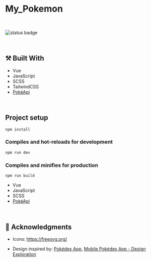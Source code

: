 # My_Pokemon

<br/>

![status badge](https://img.shields.io/badge/status-in%20progress-yellow)

<br/>

## :hammer_and_pick: Built With

- Vue
- JavaScript
- SCSS
- TailwindCSS
- [PokéApi](https://pokeapi.co/)

<br/>

## Project setup

```
npm install
```

### Compiles and hot-reloads for development

```
npm run dev
```

### Compiles and minifies for production

```
npm run build
```

- Vue
- JavaScript
- SCSS
- [PokéApi](https://pokeapi.co/)

<br/>

## :clap: Acknowledgments

- Icons: https://freesvg.org/

- Design inspired by: [Pokédex App](https://dribbble.com/shots/6540871-Pokedex-App/attachments/6540871-Pokedex-App?mode=media), [Mobile Pokédex App - Design Exploration](https://dribbble.com/shots/16833947-Mobile-Pokedex-App-Design-Exploration?utm_source=Clipboard_Shot&utm_campaign=sulistryono&utm_content=Mobile%20Pokedex%20App%20-%20Design%20Exploration&utm_medium=Social_Share&utm_source=Clipboard_Shot&utm_campaign=sulistryono&utm_content=Mobile%20Pokedex%20App%20-%20Design%20Exploration&utm_medium=Social_Share)